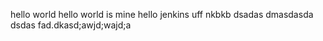 hello world
hello world is mine
hello jenkins 
uff
nkbkb
dsadas
dmasdasda
dsdas
fad.dkasd;awjd;wajd;a
